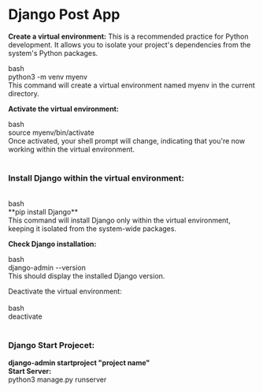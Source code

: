 # Django Post App

**Create a virtual environment:** This is a recommended practice for Python development. It allows you to isolate your project's dependencies from the system's Python packages.

bash <br />
python3 -m venv myenv <br />
This command will create a virtual environment named myenv in the current directory.

**Activate the virtual environment:**

bash <br />
source myenv/bin/activate <br />
Once activated, your shell prompt will change, indicating that you're now working within the virtual environment. <br />
<br />
### Install Django within the virtual environment:
<br />
bash <br />
**pip install Django** <br />
This command will install Django only within the virtual environment, keeping it isolated from the system-wide packages.<br />

**Check Django installation:**

bash <br />
django-admin --version <br />
This should display the installed Django version. <br />

Deactivate the virtual environment: <br />
<br />
bash <br />
deactivate <br />
<br />
### Django Start Projecet:
**django-admin startproject "project name"**
<br />
**Start Server:** <br />
python3 manage.py runserver <br />
